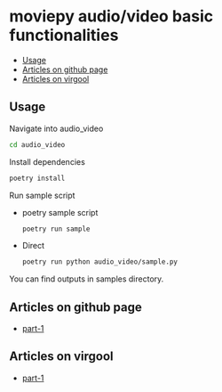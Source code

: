 # moviepy audio/video basic functionalities

- [Usage](#usage)
- [Articles on github page](#articles-on-github-page)
- [Articles on virgool](#articles-on-virgool)

## Usage

Navigate into audio_video

```bash
cd audio_video
```

Install dependencies

```bash
poetry install
```

Run sample script

- poetry sample script

    ```bash
    poetry run sample
    ```

- Direct

    ```bash
    poetry run python audio_video/sample.py
    ```

You can find outputs in samples directory.

## Articles on github page

- [part-1](https://iranipy.github.io/iranipy/moviepy_part_1)

## Articles on virgool

- [part-1](https://vrgl.ir/3xFpt)
